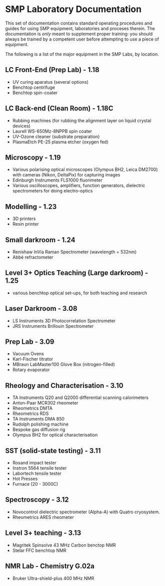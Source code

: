 SMP Laboratory Documentation
============================

This set of documentation contains standard operating procedures and guides for using SMP equipment, laboratories and proceses therein. 
The documentation is *only* meant to supplement proper training: you should always be trained by a competent user before attempting to use a piece of equipment. 


The following is a list of the major equipment in the SMP Labs, by location. 

LC Front-End (Prep Lab) - 1.18
------------------------------
- UV curing aparatus (several options)
- Benchtop centrifuge
- Benchtop spin-coater

LC Back-end (Clean Room) - 1.18C
--------------------------------
- Rubbing machines (for rubbing the alignment layer on liquid crystal devices)
- Laurell WS-650Mz-8NPPB spin coater
- UV-Ozone cleaner (substrate preparation)
- PlasmaEtch PE-25 plasma etcher (oxygen fed)

Microscopy - 1.19
-----------------
- Various polarising optical microscopes (Olympus BH2, Leica DM2700) with cameras (Nikon, DeltaPix) for capturing images
- Edinburgh Instruments FLS1000 fluorimeter
- Various oscilloscopes, amplifiers, function generators, dielectric spectrometers for doing electro-optics  

Modelling - 1.23
----------------
- 3D printers
- Resin printer

Small darkroom - 1.24
---------------------
- Renishaw InVia Raman Spectrometer (wavelength = 532nm)
- Abbé refractometer

Level 3+ Optics Teaching (Large darkroom) - 1.25
------------------------------------------------
- various benchtop optical set-ups, for both teaching and research

Laser Darkroom - 3.08
---------------------
- LS Instruments 3D Photocorrelation Spectrometer
- JRS Instruments Brillouin Spectrometer

Prep Lab - 3.09
---------------
- Vacuum Ovens
- Karl-Fischer titrator
- MBraun LabMaster100 Glove Box (nitrogen-filled)
- Rotary evaporator

Rheology and Characterisation - 3.10
------------------------------------
- TA Instruments Q20 and Q2000 differential scanning calorimeters
- Anton-Paar MCR302 rheometer
- Rheometrics DMTA
- Rheometrics RDS
- TA Instruments DMA 850
- Rudolph polishing machine
- Bespoke gas diffusion rig
- Olympus BH2 for optical characterisation

SST (solid-state testing) - 3.11
--------------------------------
- Rosand impact tester
- Instron 5564 tensile tester
- Labortech tensile tester
- Hot Presses
- Furnace (20 - 3000C)

Spectroscopy - 3.12
-------------------
- Novocontrol dielectric spectrometer (Alpha-A) with Quatro cryosystem. 
- Rheometrics ARES rheometer

Level 3+ teaching - 3.13
------------------------
- Magritek Spinsolve 43 MHz Carbon benctop NMR
- Stelar FFC benchtop NMR

NMR Lab - Chemistry G.02a
---------------------------------------
- Bruker Ultra-shield-plus 400 MHz NMR
<!-- # Welcome to MkDocs

For full documentation visit [mkdocs.org](https://www.mkdocs.org).

## Commands

* `mkdocs new [dir-name]` - Create a new project.
* `mkdocs serve` - Start the live-reloading docs server.
* `mkdocs build` - Build the documentation site.
* `mkdocs -h` - Print help message and exit.

## Project layout

    mkdocs.yml    # The configuration file.
    docs/
        index.md  # The documentation homepage.
        ...       # Other markdown pages, images and other files. -->
